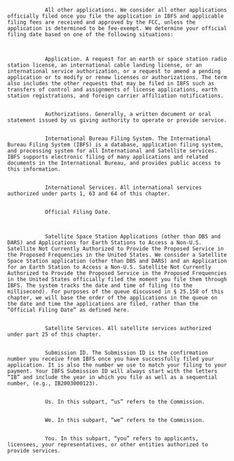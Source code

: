 
                All other applications. We consider all other applications officially filed once you file the application in IBFS and applicable filing fees are received and approved by the FCC, unless the application is determined to be fee-exempt. We determine your official filing date based on one of the following situations:
              


                Application. A request for an earth or space station radio station license, an international cable landing license, or an international service authorization, or a request to amend a pending application or to modify or renew licenses or authorizations. The term also includes the other requests that may be filed in IBFS such as transfers of control and assignments of license applications, earth station registrations, and foreign carrier affiliation notifications.


                Authorizations. Generally, a written document or oral statement issued by us giving authority to operate or provide service.


                International Bureau Filing System. The International Bureau Filing System (IBFS) is a database, application filing system, and processing system for all International and Satellite services. IBFS supports electronic filing of many applications and related documents in the International Bureau, and provides public access to this information.


                International Services. All international services authorized under parts 1, 63 and 64 of this chapter.


                Official Filing Date.
              


                Satellite Space Station Applications (other than DBS and DARS) and Applications for Earth Stations to Access a Non-U.S. Satellite Not Currently Authorized to Provide the Proposed Service in the Proposed Frequencies in the United States. We consider a Satellite Space Station application (other than DBS and DARS) and an Application for an Earth Station to Access a Non-U.S. Satellite Not Currently Authorized to Provide the Proposed Service in the Proposed Frequencies in the United States officially filed the moment you file them through IBFS. The system tracks the date and time of filing (to the millisecond). For purposes of the queue discussed in § 25.158 of this chapter, we will base the order of the applications in the queue on the date and time the applications are filed, rather than the “Official Filing Date” as defined here.


                Satellite Services. All satellite services authorized under part 25 of this chapter.


                Submission ID. The Submission ID is the confirmation number you receive from IBFS once you have successfully filed your application. It is also the number we use to match your filing to your payment. Your IBFS Submission ID will always start with the letters “IB” and include the year in which you file as well as a sequential number, (e.g., IB2003000123).


                Us. In this subpart, “us” refers to the Commission.


                We. In this subpart, “we” refers to the Commission.


                You. In this subpart, “you” refers to applicants, licensees, your representatives, or other entities authorized to provide services.


